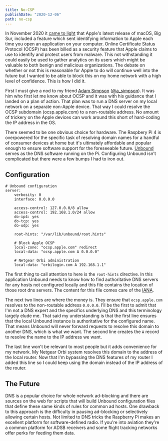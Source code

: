 ```yaml
---
title: No-CSP
publishDate: "2020-12-06"
path: no-csp
---
```


In November 2020 it [came to light][tech-republic] that Apple's latest release of macOS, Big Sur, included a feature which sent identifying information to Apple each time you open an application on your computer. Online Certificate Status Protocol (OCSP) has been billed as a security feature that Apple claims to use to identify and protect users from malware. This not withstanding it could easily be used to gather analytics on its users which might be valuable to both benign and malicious organizations. The debate on whether or not this is reasonable for Apple to do will continue well into the future but I wanted to be able to block this on my home network with a high level of confidence. This is how I did it.

First I must give a nod to my friend [Adam Simpson][adam-simpson] ([@a_simpson][adam-simpson-twitter]). It was him who first let me know about OCSP and it was with his guidance that I landed on a plan of action. That plan was to run a DNS server on my local network on a separate non-Apple device. That way I could resolve the OCSP subdomain (ocsp.apple.com) to a non-routable address. No amount of trickery on the Apple devices can work around this short of hard-coding the IP address in the OS.

There seemed to be one obvious choice for hardware. The Raspbery Pi 4 is overpowered for the specific task of resolving domain names for a handful of consumer devices at home but it's ultimately affordable and popular enough to ensure software support for the foreseeable future. [Unbound][unbound] serves as the DNS software running on the Pi. Configuring Unbound isn't complicated but there were a few bumps I had to iron out.

## Configuration

```
# Unbound configuration
server:
	verbosity: 0
	interface: 0.0.0.0

	access-control: 127.0.0.0/8 allow
	access-control: 192.168.1.0/24 allow
	do-ip4: yes
	do-tcp: yes
	do-udp: yes

	root-hints: "/var/lib/unbound/root.hints"

	# Block Apple OCSP
	local-zone: "ocsp.apple.com" redirect
	local-data: "ocsp.apple.com A 0.0.0.0"

	# Netgear Orbi administration
	local-data: "orbilogin.com A 192.168.1.1"
```

The first thing to call attention to here is the `root-hints` directive. In this application Unbound needs to know how to find authoritative DNS servers for any hosts not configured locally and this file contains the location of those root dns servers. The content for this file comes care of the [IANA][root-hints-iana].

The next two lines are where the money is. They ensure that `ocsp.apple.com` resolves to the non-routable address `0.0.0.0`. I'll be the first to admit that I'm not a DNS expert and the specifics underlying DNS and this terminology largely elude me. That said my understanding is that the first line ensures that the local Unbound instance is authoritative for the configured name. That means Unbound will never forward requests to resolve this domain to another DNS, which is what we want. The second line creates the `A` record to resolve the name to the IP address we want.

The last line won't be relevant to most people but it adds convenience for my network. My Netgear Orbi system resolves this domain to the address of the local router. Now that I'm bypassing the DNS features of my router I added this line so I could keep using the domain instead of the IP address of the router.

## The Future

DNS is a popular choice for whole network ad-blocking and there are sources on the web for scripts that will build Unbound configuration files that define these same kinds of rules for common ad hosts. One drawback to this approach is the difficulty in pausing ad-blocking or selectively allowing certain hosts. Not limited to DNS tricks the Raspberry Pi makes an excellent platform for software-defined radio. If you're into aviation they're a common platform for ADSB receivers and some flight tracking networks offer perks for feeding them data.

[tech-republic]: https://www.techrepublic.com/article/security-experts-level-criticism-at-apple-after-big-sur-launch-issues/
[adam-simpson]: https://adamsimpson.net/
[adam-simpson-twitter]: https://twitter.com/a_simpson
[unbound]: https://nlnetlabs.nl/projects/unbound/about/
[root-hints-iana]: https://www.iana.org/domains/root/files
